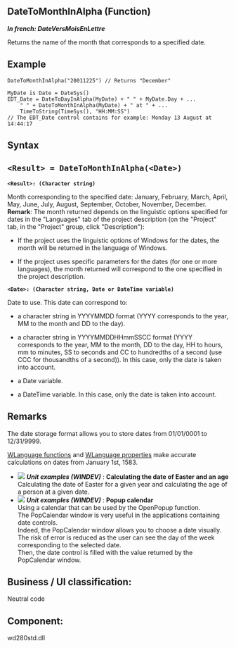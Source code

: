 


## DateToMonthInAlpha (Function)

***In french: DateVersMoisEnLettre***



<a name="XUse"></a>
<a name="Use"></a>
<a name="description"></a>
Returns the name of the month that corresponds to a specified date.










<a name="Example1"></a>
<a name="sample_code"></a>

## Example


```wl
DateToMonthInAlpha("20011225") // Returns "December"
```
<a name="Example2"></a>

```wl
MyDate is Date = DateSys()
EDT_Date = DateToDayInAlpha(MyDate) + " " + MyDate.Day + ...
	" " + DateToMonthInAlpha(MyDate) + " at " + ...
	TimeToString(TimeSys(), "HH:MM:SS")
// The EDT_Date control contains for example: Monday 13 August at 14:44:17
```

<a name="XSYNTAX"></a>
<a name="SYNTAX1"></a>

## Syntax

`<Result> = DateToMonthInAlpha(<Date>)`
---

**`<Result>: (Character string)`**

Month corresponding to the specified date: January, February, March, April, May, June, July, August, September, October, November, December.
**Remark**: The month returned depends on the linguistic options specified for dates in the "Languages" tab of the project description (on the "Project" tab, in the "Project" group, click "Description"):

- If the project uses the linguistic options of Windows for the dates, the month will be returned in the language of Windows.

- If the project uses specific parameters for the dates (for one or more languages), the month returned will correspond to the one specified in the project description.




**`<Date>: (Character string, Date or DateTime variable)`**

Date to use. This date can correspond to: 

- a character string in YYYYMMDD format (YYYY corresponds to the year, MM to the month and DD to the day).  

- a character string in YYYYMMDDHHmmSSCC format (YYYY corresponds to the year, MM to the month, DD to the day, HH to hours, mm to minutes, SS to seconds and CC to hundredths of a second (use CCC for thousandths of a second)). In this case, only the date is taken into account.

- a Date variable. 

- a DateTime variable. In this case, only the date is taken into account.






<a name="NOTE0"></a>
<a name="NOTE0_1"></a>

## Remarks
The date storage format allows you to store dates from 01/01/0001 to 12/31/9999.

[WLanguage functions](../WDLang1/3027029.md) and [WLanguage properties](../Proprietes/2514010.md) make accurate calculations on dates from January 1st, 1583.


- ![](https://doc.pcsoft.fr/en-US/images/image.awp?langid=3&name=CalculatingthedateofEasterandanage.gif) ***Unit examples (WINDEV)*** : **Calculating the date of Easter and an age** <br>Calculating the date of Easter for a given year and calculating the age of a person at a given date.
- ![](https://doc.pcsoft.fr/en-US/images/image.awp?langid=3&name=Popupcalendar.gif) ***Unit examples (WINDEV)*** : **Popup calendar** <br>Using a calendar that can be used by the OpenPopup function. <br>The PopCalendar window is very useful in the applications containing date controls. <br>Indeed, the PopCalendar window allows you to choose a date visually.<br>The risk of error is reduced as the user can see the day of the week corresponding to the selected date. <br>Then, the date control is filled with the value returned by the PopCalendar window.

<a name="XComponent"></a>

## Business / UI classification:
Neutral code
## Component:
wd280std.dll
